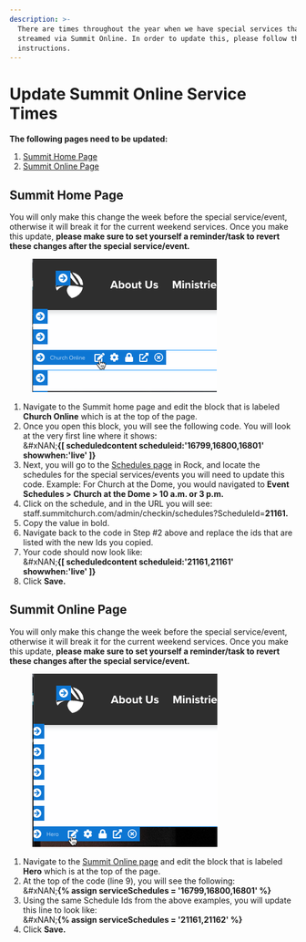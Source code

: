 ```yaml
---
description: >-
  There are times throughout the year when we have special services that are
  streamed via Summit Online. In order to update this, please follow these
  instructions.
---
```


# Update Summit Online Service Times

**The following pages need to be updated:**

1. [Summit Home Page](https://summitchurch.com/)
2. [Summit Online Page](https://summitchurch.com/online)

## Summit Home Page

You will only make this change the week before the special service/event, otherwise it will break it for the current weekend services. Once you make this update, **please make sure to set yourself a reminder/task to revert these changes after the special service/event.**

<div align="left"><figure><img src="../.gitbook/assets/2025-09-18_11-44-06.png" alt=""><figcaption></figcaption></figure></div>

1. Navigate to the Summit home page and edit the block that is labeled **Church Online** which is at the top of the page.&#x20;
2. Once you open this block, you will see the following code. You will look at the very first line where it shows: \
   &#xNAN;**{\[ scheduledcontent scheduleid:'16799,16800,16801' showwhen:'live' ]}**
3. Next, you will go to the [Schedules page](https://staff.summitchurch.com/admin/checkin/schedules) in Rock, and locate the schedules for the special services/events you will need to update this code. Example: For Church at the Dome, you would navigated to **Event Schedules > Church at the Dome > 10 a.m. or 3 p.m.**
4. Click on the schedule, and in the URL you will see: staff.summitchurch.com/admin/checkin/schedules?ScheduleId=**21161.**&#x20;
5. Copy the value in bold.
6. Navigate back to the code in Step #2 above and replace the ids that are listed with the new Ids you copied.
7. Your code should now look like:\
   &#xNAN;**{\[ scheduledcontent scheduleid:'21161,21161' showwhen:'live' ]}**
8. Click **Save.**

## Summit Online Page

You will only make this change the week before the special service/event, otherwise it will break it for the current weekend services. Once you make this update, **please make sure to set yourself a reminder/task to revert these changes after the special service/event.**

<div align="left"><figure><img src="../.gitbook/assets/2025-09-18_11-57-17.png" alt=""><figcaption></figcaption></figure></div>

1. Navigate to the [Summit Online page](https://summitchurch.com/online) and edit the block that is labeled **Hero** which is at the top of the page.
2. At the top of the code (line 9), you will see the following:\
   &#xNAN;**\{% assign serviceSchedules = '16799,16800,16801' %\}**
3. Using the same Schedule Ids from the above examples, you will update this line to look like:\
   &#xNAN;**\{% assign serviceSchedules = '21161,21162' %\}**
4. Click **Save.**

